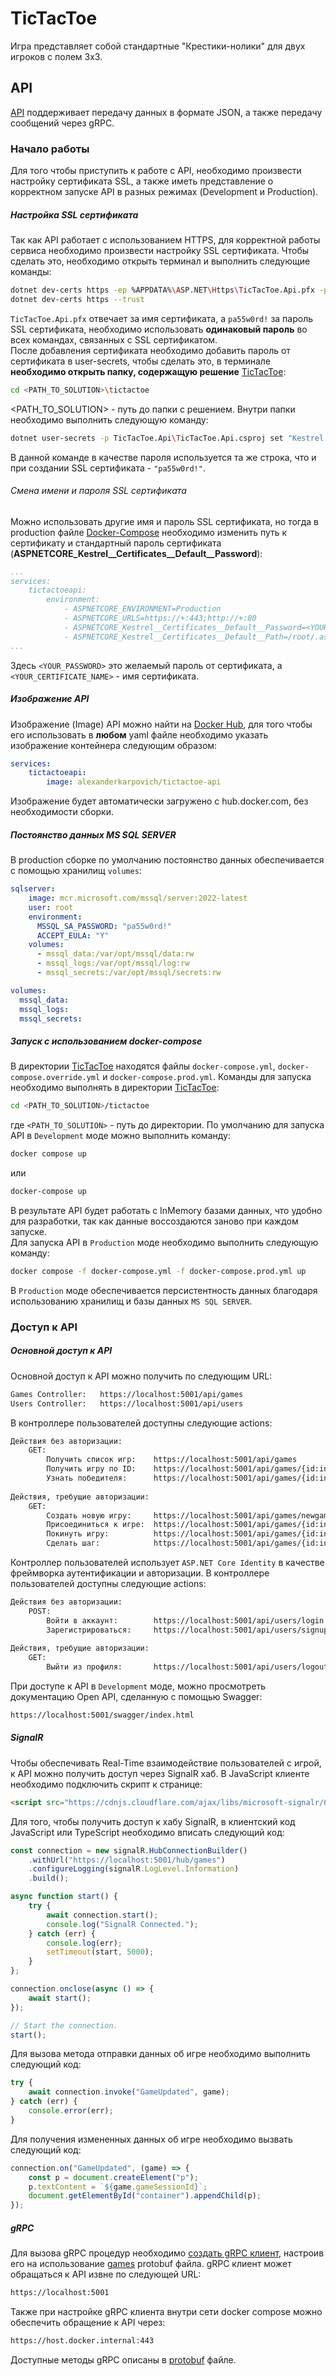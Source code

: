 # TicTacToe
Игра представляет собой стандартные "Крестики-нолики" для двух игроков с полем 3x3.
## API
[API](https://github.com/AlexanderKarpovich/TicTacToe/tree/dev/TicTacToe.Api) поддерживает передачу данных в формате JSON, а также передачу сообщений через gRPC.
### Начало работы
Для того чтобы приступить к работе с API, необходимо произвести настройку сертификата SSL, а также иметь представление о корректном запуске API в разных режимах (Development и Production).
##### Настройка SSL сертификата
Так как API работает с использованием HTTPS, для корректной работы сервиса необходимо произвести настройку SSL сертификата. Чтобы сделать это, необходимо открыть терминал и выполнить следующие команды:
```sh
dotnet dev-certs https -ep %APPDATA%\ASP.NET\Https\TicTacToe.Api.pfx -p pa55w0rd!
dotnet dev-certs https --trust
```
`TicTacToe.Api.pfx` отвечает за имя сертификата, а `pa55w0rd!` за пароль SSL сертификата, необходимо использовать **одинаковый пароль** во всех командах, связанных с SSL сертификатом.  
После добавления сертификата необходимо добавить пароль от сертификата в user-secrets, чтобы сделать это, в терминале **необходимо открыть папку, содержащую решение** [TicTacToe](https://github.com/AlexanderKarpovich/TicTacToe):
```sh
cd <PATH_TO_SOLUTION>\tictactoe
```
&lt;PATH_TO_SOLUTION&gt; - путь до папки с решением. Внутри папки необходимо выполнить следующую команду:
```sh
dotnet user-secrets -p TicTacToe.Api\TicTacToe.Api.csproj set "Kestrel:Certificates:Development:Password" "pa55w0rd!"
```
В данной команде в качестве пароля используется та же строка, что и при создании SSL сертификата - `"pa55w0rd!"`.
###### Смена имени и пароля SSL сертификата
Можно использовать другие имя и пароль SSL сертификата, но тогда в production файле [Docker-Compose](https://github.com/AlexanderKarpovich/TicTacToe/blob/dev/docker-compose.prod.yml) необходимо изменить путь к сертификату и стандартный пароль сертификата (**ASPNETCORE_Kestrel__Certificates__Default__Password**):
```yaml
...
services:
    tictactoeapi:
        environment:
            - ASPNETCORE_ENVIRONMENT=Production
            - ASPNETCORE_URLS=https://+:443;http://+:80
            - ASPNETCORE_Kestrel__Certificates__Default__Password=<YOUR_PASSWORD>
            - ASPNETCORE_Kestrel__Certificates__Default__Path=/root/.aspnet/https/<YOUR_CERTIFICATE_NAME>.pfx
...
```
Здесь `<YOUR_PASSWORD>` это желаемый пароль от сертификата, а `<YOUR_CERTIFICATE_NAME>` - имя сертификата.
##### Изображение API
Изображение (Image) API можно найти на [Docker Hub](https://hub.docker.com/r/alexanderkarpovich/tictactoe-api), для того чтобы его использовать в **любом** yaml файле необходимо указать изображение контейнера следующим образом:
```yaml
services:
    tictactoeapi:
        image: alexanderkarpovich/tictactoe-api
```
Изображение будет автоматически загружено с hub.docker.com, без необходимости сборки.
##### Постоянство данных MS SQL SERVER
В production сборке по умолчанию постоянство данных обеспечивается с помощью хранилищ `volumes`:
```yaml
sqlserver:
    image: mcr.microsoft.com/mssql/server:2022-latest
    user: root
    environment:
      MSSQL_SA_PASSWORD: "pa55w0rd!"
      ACCEPT_EULA: "Y"
    volumes:
      - mssql_data:/var/opt/mssql/data:rw
      - mssql_logs:/var/opt/mssql/log:rw
      - mssql_secrets:/var/opt/mssql/secrets:rw

volumes:
  mssql_data:
  mssql_logs:
  mssql_secrets:
```
##### Запуск с использованием docker-compose
В директории [TicTacToe](https://github.com/AlexanderKarpovich/TicTacToe) находятся файлы `docker-compose.yml`, `docker-compose.override.yml` и `docker-compose.prod.yml`. Команды для запуска необходимо выполнять в директории [TicTacToe](https://github.com/AlexanderKarpovich/TicTacToe):
```sh
cd <PATH_TO_SOLUTION>/tictactoe
```
где `<PATH_TO_SOLUTION>` - путь до директории.
По умолчанию для запуска API в `Development` моде можно выполнить команду:
```sh
docker compose up
```
или
```sh
docker-compose up
```
В результате API будет работать с InMemory базами данных, что удобно для разработки, так как данные воссоздаются заново при каждом запуске.  
Для запуска API в `Production` моде необходимо выполнить следующую команду:
```sh
docker compose -f docker-compose.yml -f docker-compose.prod.yml up
```
В `Production` моде обеспечивается персистентность данных благодаря использованию хранилищ и базы данных `MS SQL SERVER`.
### Доступ к API
##### Основной доступ к API 
Основной доступ к API можно получить по следующим URL:
```sh
Games Controller:   https://localhost:5001/api/games
Users Controller:   https://localhost:5001/api/users
```
В контроллере пользователей доступны следующие actions:
```sh
Действия без авторизации:
    GET:
        Получить список игр:    https://localhost:5001/api/games
        Получить игру по ID:    https://localhost:5001/api/games/{id:int}
        Узнать победителя:      https://localhost:5001/api/games/{id:int}/winner
        
Действия, требущие авторизации:
    GET:
        Создать новую игру:     https://localhost:5001/api/games/newgame
        Присоединиться к игре:  https://localhost:5001/api/games/{id:int}/join
        Покинуть игру:          https://localhost:5001/api/games/{id:int}/leave
        Сделать шаг:            https://localhost:5001/api/games/{id:int}/makemove/{position:int}
```
Контроллер пользователей использует `ASP.NET Core Identity` в качестве фреймворка аутентификации и авторизации. В контроллере пользователей доступны следующие actions:
```sh
Действия без авторизации:
    POST:
        Войти в аккаунт:        https://localhost:5001/api/users/login
        Зарегистрироваться:     https://localhost:5001/api/users/signup
        
Действия, требущие авторизации:
    GET:
        Выйти из профиля:       https://localhost:5001/api/users/logout
```
При доступе к API в `Development` моде, можно просмотреть документацию Open API, сделанную с помощью Swagger:
```sh
https://localhost:5001/swagger/index.html
```
##### SignalR
Чтобы обеспечивать Real-Time взаимодействие пользователей с игрой, к API можно получить доступ через SignalR хаб. В JavaScript клиенте необходимо подключить скрипт к странице:
```html
<script src="https://cdnjs.cloudflare.com/ajax/libs/microsoft-signalr/6.0.1/signalr.js"></script>
```
Для того, чтобы получить доступ к хабу SignalR, в клиентский код JavaScript или TypeScript необходимо вписать следующий код:
```js
const connection = new signalR.HubConnectionBuilder()
    .withUrl("https://localhost:5001/hub/games")
    .configureLogging(signalR.LogLevel.Information)
    .build();

async function start() {
    try {
        await connection.start();
        console.log("SignalR Connected.");
    } catch (err) {
        console.log(err);
        setTimeout(start, 5000);
    }
};

connection.onclose(async () => {
    await start();
});

// Start the connection.
start();
```
Для вызова метода отправки данных об игре необходимо выполнить следующий код:
```js
try {
    await connection.invoke("GameUpdated", game);
} catch (err) {
    console.error(err);
}
```
Для получения измененных данных об игре необходимо вызвать следующий код:
```js
connection.on("GameUpdated", (game) => {
    const p = document.createElement("p");
    p.textContent = `${game.gameSessionId}`;
    document.getElementById("container").appendChild(p);
});
```
##### gRPC
Для вызова gRPC процедур необходимо [создать gRPC клиент](https://learn.microsoft.com/ru-ru/aspnet/core/grpc/client?view=aspnetcore-7.0), настроив его на использование [games](https://github.com/AlexanderKarpovich/TicTacToe/blob/dev/TicTacToe.Api/Proto/games.proto) protobuf файла.
gRPC клиент может обращаться к API извне по следующей URL:
```sh
https://localhost:5001
```
Также при настройке gRPC клиента внутри сети docker compose можно обеспечить обращение к API через:
```sh
https://host.docker.internal:443
```
Доступные методы gRPC описаны в [protobuf](https://github.com/AlexanderKarpovich/TicTacToe/blob/dev/TicTacToe.Api/Proto/games.proto) файле.
